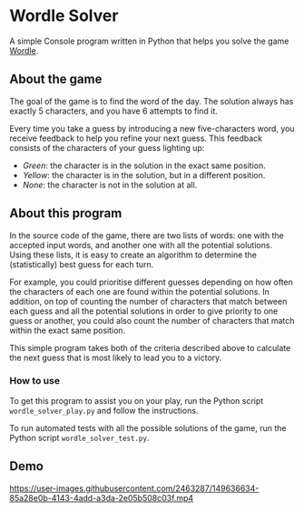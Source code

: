 # Wordle Solver

A simple Console program written in Python that helps you solve the game [Wordle](https://www.powerlanguage.co.uk/wordle/).

## About the game

The goal of the game is to find the word of the day. The solution always has exactly 5 characters, and you have 6 attempts to find it.

Every time you take a guess by introducing a new five-characters word, you receive feedback to help you refine your next guess. This feedback consists of the characters of your guess lighting up:

* *Green*: the character is in the solution in the exact same position.
* *Yellow*: the character is in the solution, but in a different position.
* *None*: the character is not in the solution at all.

## About this program

In the source code of the game, there are two lists of words: one with the accepted input words, and another one with all the potential solutions. Using these lists, it is easy to create an algorithm to determine the (statistically) best guess for each turn.

For example, you could prioritise different guesses depending on how often the characters of each one are found within the potential solutions. In addition, on top of counting the number of characters that match between each guess and all the potential solutions in order to give priority to one guess or another, you could also count the number of characters that match within the exact same position.

This simple program takes both of the criteria described above to calculate the next guess that is most likely to lead you to a victory.

### How to use

To get this program to assist you on your play, run the Python script `wordle_solver_play.py` and follow the instructions.

To run automated tests with all the possible solutions of the game, run the Python script `wordle_solver_test.py`.

## Demo

https://user-images.githubusercontent.com/2463287/149636634-85a28e0b-4143-4add-a3da-2e05b508c03f.mp4
